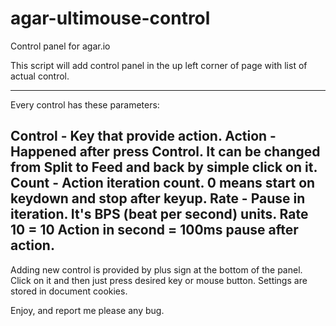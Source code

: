 # agar-ultimouse-control
Control panel for agar.io

This script will add control panel in the up left corner of page with list of actual control.

--------------------------------------
Every control has these parameters:

Control - Key that provide action.
Action - Happened after press Control. It can be changed from Split to Feed and back by simple click on it.
Count - Action iteration count. 0 means start on keydown and stop after keyup.
Rate - Pause in iteration. It's BPS (beat per second) units. Rate 10 = 10 Action in second = 100ms pause after action.
--------------------------------------

Adding new control is provided by plus sign at the bottom of the panel. Click on it and then just press desired key or mouse button.
Settings are stored in document cookies.

Enjoy, and report me please any bug.
